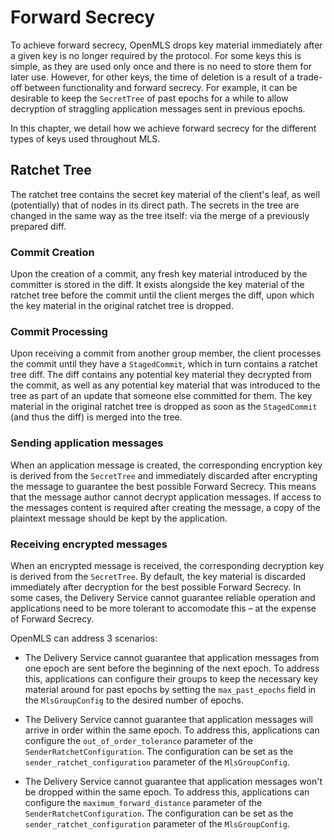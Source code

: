 # Forward Secrecy

To achieve forward secrecy, OpenMLS drops key material immediately after a given
key is no longer required by the protocol. For some keys this is simple, as they
are used only once and there is no need to store them for later use. However,
for other keys, the time of deletion is a result of a trade-off between
functionality and forward secrecy. For example, it can be desirable to keep the
`SecretTree` of past epochs for a while to allow decryption of straggling
application messages sent in previous epochs.

In this chapter, we detail how we achieve forward secrecy for the different types of keys used throughout MLS.

## Ratchet Tree

The ratchet tree contains the secret key material of the client's leaf, as well
(potentially) that of nodes in its direct path. The secrets in the tree are
changed in the same way as the tree itself: via the merge of a previously
prepared diff.

### Commit Creation

Upon the creation of a commit, any fresh key material introduced by the
committer is stored in the diff. It exists alongside the key material of the
ratchet tree before the commit until the client merges the diff, upon which the
key material in the original ratchet tree is dropped.

### Commit Processing

Upon receiving a commit from another group member, the client processes the
commit until they have a `StagedCommit`, which in turn contains a ratchet tree
diff. The diff contains any potential key material they decrypted from the
commit, as well as any potential key material that was introduced to the tree as
part of an update that someone else committed for them. The key material in the
original ratchet tree is dropped as soon as the `StagedCommit` (and thus the
diff) is merged into the tree.

### Sending application messages

When an application message is created, the corresponding encryption key is derived from the `SecretTree` and immediately discarded after encrypting the message to guarantee the best possible Forward Secrecy. This means that the message author cannot decrypt application messages. If access to the messages content is required after creating the message, a copy of the plaintext message should be kept by the application.

### Receiving encrypted messages

When an encrypted message is received, the corresponding decryption key is derived from the `SecretTree`. By default, the key material is discarded immediately after decryption for the best possible Forward Secrecy. In some cases, the Delivery Service cannot guarantee reliable operation and applications need to be more tolerant to accomodate this – at the expense of Forward Secrecy.

OpenMLS can address 3 scenarios:

- The Delivery Service cannot guarantee that application messages from one epoch are sent before the beginning of the next epoch. To address this, applications can configure their groups to keep the necessary key material around for past epochs by setting the `max_past_epochs` field in the `MlsGroupConfig` to the desired number of epochs.

- The Delivery Service cannot guarantee that application messages will arrive in order within the same epoch. To address this, applications can configure the `out_of_order_tolerance` parameter of the `SenderRatchetConfiguration`. The configuration can be set as the `sender_ratchet_configuration` parameter of the `MlsGroupConfig`.

- The Delivery Service cannot guarantee that application messages won't be dropped within the same epoch. To address this, applications can configure the `maximum_forward_distance` parameter of the `SenderRatchetConfiguration`. The configuration can be set as the `sender_ratchet_configuration` parameter of the `MlsGroupConfig`.
